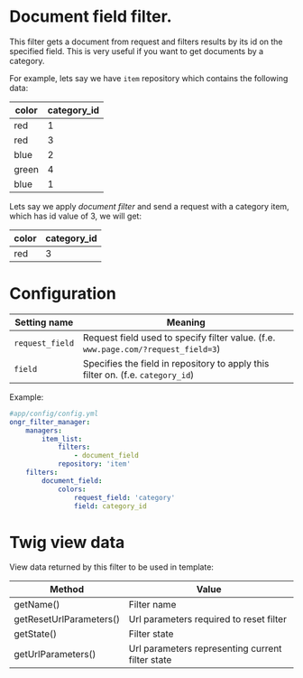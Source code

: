 # Document field filter.

This filter gets a document from request and filters results by its id on the specified field.
This is very useful if you want to get documents by a category.

For example, lets say we have `item` repository which contains the following data:

| color | category_id |
|-------|-------------|
| red   | 1           |
| red   | 3           |
| blue  | 2           |
| green | 4           |
| blue  | 1           |

Lets say we apply *document filter* and send a request with a category item, which has id value of 3, we will get:

| color | category_id |
|-------|-------------|
| red   | 3           |

# Configuration

| Setting name           | Meaning                                                                              |
|------------------------|--------------------------------------------------------------------------------------|
| `request_field`        | Request field used to specify filter value. (f.e. `www.page.com/?request_field=3`)   |
| `field`                | Specifies the field in repository to apply this filter on. (f.e. `category_id`)      |

Example:
```yaml
#app/config/config.yml
ongr_filter_manager:
    managers:
        item_list:
            filters:
                - document_field
            repository: 'item'
    filters:
        document_field:
            colors:
                request_field: 'category'
                field: category_id
```

# Twig view data

View data returned by this filter to be used in template:

| Method                  | Value                                            |
|-------------------------|--------------------------------------------------|
| getName()               | Filter name                                      |
| getResetUrlParameters() | Url parameters required to reset filter          |
| getState()              | Filter state                                     |
| getUrlParameters()      | Url parameters representing current filter state |
